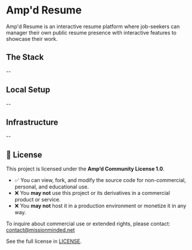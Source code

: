 # Amp'd Resume

Amp'd Resume is an interactive resume platform where job-seekers can manager their own public resume
presence with interactive features to showcase their work.

## The Stack

--

## Local Setup

--

## Infrastructure

--

## 📄 License

This project is licensed under the **Amp’d Community License 1.0**.

- ✅ You can view, fork, and modify the source code for non-commercial, personal, and educational
  use.
- ❌ You **may not** use this project or its derivatives in a commercial product or service.
- ❌ You **may not** host it in a production environment or monetize it in any way.

To inquire about commercial use or extended rights, please contact: contact@missionminded.net

See the full license in [LICENSE](./LICENSE).
